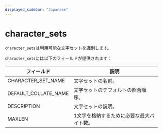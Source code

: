 ```yaml
---
displayed_sidebar: "Japanese"
---
```


# character_sets

`character_sets`は利用可能な文字セットを識別します。

`character_sets`には以下のフィールドが提供されます：

| **フィールド**           | **説明**                                                     |
| ----------------------- | ------------------------------------------------------------ |
| CHARACTER_SET_NAME      | 文字セットの名前。                                           |
| DEFAULT_COLLATE_NAME    | 文字セットのデフォルトの照合順序。                           |
| DESCRIPTION             | 文字セットの説明。                                           |
| MAXLEN                  | 1文字を格納するために必要な最大バイト数。                    |
